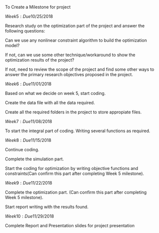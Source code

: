 To Create a Milestone for project

$Week 5: Due 10/25/2018$

Research study on the optimization part of the project and answer the following questions:

Can we use any nonlinear constraint algorithm to build the optimization model?

If not, can we use some other technique/workaround to show the optimization results of the project?

If not, need to review the scope of the project and find some other ways to answer the primary research objectives proposed in the project.

$Week 6: Due 11/01/2018$

Based on what we decide on week 5, start coding. 

Create the data file with all the data required. 

Create all the required folders in the project to store appropiate files. 

$Week 7: Due 11/08/2018$

To start the integral part of coding. Writing several functions as required.

$Week 8: Due 11/15/2018$

Continue coding. 

Complete the simulation part. 

Start the coding for optimization by writing objective functions and constraints(Can confirm this part after completing Week 5 milestone). 

$Week 9: Due 11/22/2018$

Complete the optimization part. (Can confirm this part after completing Week 5 milestone). 

Start report writing with the results found. 

$Week 10: Due 11/29/2018$

Complete Report and Presentation slides for project presentation